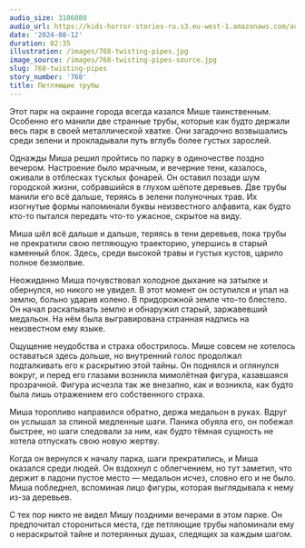 ```yaml
---
audio_size: 3106080
audio_url: https://kids-horror-stories-ru.s3.eu-west-1.amazonaws.com/audio/768-twisting-pipes.mp3
date: '2024-08-12'
duration: 02:35
illustration: /images/768-twisting-pipes.jpg
image_source: /images/768-twisting-pipes-source.jpg
slug: 768-twisting-pipes
story_number: '768'
title: Петляющие трубы
---
```


Этот парк на окраине города всегда казался Мише таинственным. Особенно его манили две странные трубы, которые как будто держали весь парк в своей металлической хватке. Они загадочно возвышались среди зелени и прокладывали путь вглубь более густых зарослей.

Однажды Миша решил пройтись по парку в одиночестве поздно вечером. Настроение было мрачным, и вечерние тени, казалось, оживали в отблесках тусклых фонарей. Он оставил позади шум городской жизни, собравшийся в глухом шёпоте деревьев. Две трубы манили его всё дальше, теряясь в зелени полуночных трав. Их изогнутые формы напоминали буквы неизвестного алфавита, как будто кто-то пытался передать что-то ужасное, скрытое на виду.

Миша шёл всё дальше и дальше, теряясь в тени деревьев, пока трубы не прекратили свою петляющую траекторию, упершись в старый каменный блок. Здесь, среди высокой травы и густых кустов, царило полное безмолвие.

Неожиданно Миша почувствовал холодное дыхание на затылке и обернулся, но никого не увидел. В этот момент он оступился и упал на землю, больно ударив колено. В придорожной земле что-то блестело. Он начал раскапывать землю и обнаружил старый, заржавевший медальон. На нём была выгравирована странная надпись на неизвестном ему языке.

Ощущение неудобства и страха обострилось. Мише совсем не хотелось оставаться здесь дольше, но внутренний голос продолжал подталкивать его к раскрытию этой тайны. Он поднялся и оглянулся вокруг, и перед его глазами возникла мимолётная фигура, казавшаяся прозрачной. Фигура исчезла так же внезапно, как и возникла, как будто была лишь отражением его собственного страха.

Миша торопливо направился обратно, держа медальон в руках. Вдруг он услышал за спиной медленные шаги. Паника обуяла его, он побежал быстрее, но шаги следовали за ним, как будто тёмная сущность не хотела отпускать свою новую жертву.

Когда он вернулся к началу парка, шаги прекратились, и Миша оказался среди людей. Он вздохнул с облегчением, но тут заметил, что держит в ладони пустое место — медальон исчез, словно его и не было. Миша побледнел, вспоминая лицо фигуры, которая выглядывала к нему из-за деревьев.

С тех пор никто не видел Мишу поздними вечерами в этом парке. Он предпочитал сторониться места, где петляющие трубы напоминали ему о нераскрытой тайне и потерянных душах, следящих за каждым шагом.